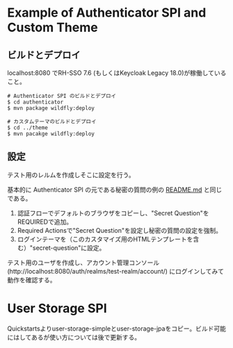 # Example of Authenticator SPI and Custom Theme

## ビルドとデプロイ

localhost:8080 でRH-SSO 7.6 (もしくはKeycloak Legacy 18.0)が稼働していること。

```shell
# Authenticator SPI のビルドとデプロイ
$ cd authenticator
$ mvn package wildfly:deploy

# カスタムテーマのビルドとデプロイ
$ cd ../theme
$ mvn pacakge wildfly:deploy
```

## 設定

テスト用のレルムを作成しそこに設定を行う。

基本的に Authenticator SPI の元である秘密の質問の例の [README.md](https://github.com/keycloak/keycloak/tree/18.0.2/examples/providers/authenticator) と同じである。

1. 認証フローでデフォルトのブラウザをコピーし、"Secret Question"をREQUIREDで追加。
2. Required Actionsで"Secret Question"を設定し秘密の質問の設定を強制。
3. ログインテーマを（このカスタマイズ用のHTMLテンプレートを含む）"secret-question"に設定。

テスト用のユーザを作成し、アカウント管理コンソール (http://localhost:8080/auth/realms/test-realm/account/) にログインしてみて動作を確認する。

# User Storage SPI

Quickstartsよりuser-storage-simpleとuser-storage-jpaをコピー。ビルド可能にはしてあるが使い方については後で更新する。

